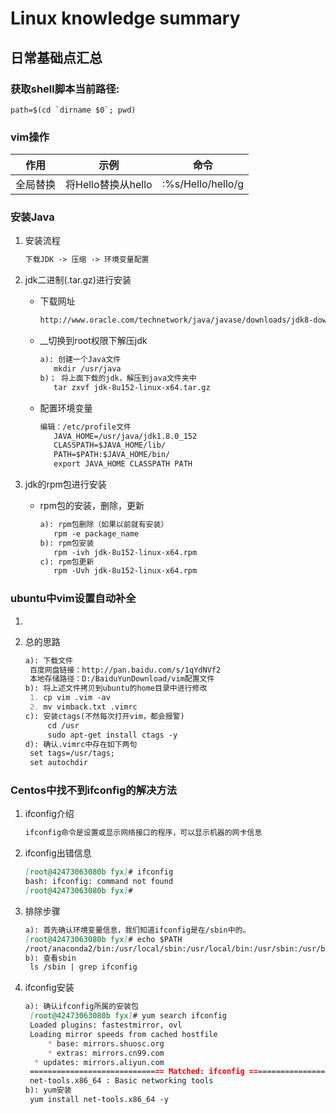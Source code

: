 # Linux knowledge summary

## 日常基础点汇总

### 获取shell脚本当前路径:

```shell
path=$(cd `dirname $0`; pwd)
```

### vim操作

| 作用   | 示例             | 命令                |
| ---- | -------------- | ----------------- |
| 全局替换 | 将Hello替换从hello | :%s/Hello/hello/g |

### 安装Java

1. 安装流程

   ```markdown
   下载JDK -> 压缩 -> 环境变量配置
   ```

2. jdk二进制(.tar.gz)进行安装

   * 下载网址

     ```markdown
     http://www.oracle.com/technetwork/java/javase/downloads/jdk8-downloads-2133151.html
     ```

   * __切换到root权限下解压jdk

     ```markdown
     a): 创建一个Java文件
     	mkdir /usr/java
     b)； 将上面下载的jdk，解压到java文件夹中
     	tar zxvf jdk-8u152-linux-x64.tar.gz
     ```

   * 配置环境变量

     ```markdown
     编辑：/etc/profile文件
     	JAVA_HOME=/usr/java/jdk1.8.0_152
     	CLASSPATH=$JAVA_HOME/lib/
     	PATH=$PATH:$JAVA_HOME/bin/
     	export JAVA_HOME CLASSPATH PATH
     ```

3. jdk的rpm包进行安装

   * rpm包的安装，删除，更新

     ```markdown
     a): rpm包删除（如果以前就有安装）
     	rpm -e package_name
     b): rpm包安装
     	rpm -ivh jdk-8u152-linux-x64.rpm
     c): rpm包更新
     	rpm -Uvh jdk-8u152-linux-x64.rpm
     ```



### ubuntu中vim设置自动补全

1. [参考网址]: http://blog.sina.com.cn/s/blog_15c3d688a0102z61r.html

2. 总的思路

   ```markdown
   a): 下载文件
   	百度网盘链接：http://pan.baidu.com/s/1qYdNVf2
   	本地存储路径：D:/BaiduYunDownload/vim配置文件
   b): 将上述文件拷贝到ubuntu的home目录中进行修改
   	1. cp vim .vim -av
   	2. mv vimback.txt .vimrc
   c): 安装ctags(不然每次打开vim，都会报警)
    	cd /usr
    	sudo apt-get install ctags -y
   d): 确认.vimrc中存在如下两句
   	set tags=/usr/tags;
   	set autochdir
   ```


### Centos中找不到ifconfig的解决方法

1. ifconfig介绍

   ```markdown
   ifconfig命令是设置或显示网络接口的程序，可以显示机器的网卡信息
   ```

2. ifconfig出错信息

   ```markdown
   [root@42473063080b fyx]# ifconfig
   bash: ifconfig: command not found
   [root@42473063080b fyx]# 
   ```

3. 排除步骤

   ```markdown
   a): 首先确认环境变量信息，我们知道ifconfig是在/sbin中的。
   [root@42473063080b fyx]# echo $PATH
   /root/anaconda2/bin:/usr/local/sbin:/usr/local/bin:/usr/sbin:/usr/bin:/sbin:/bin
   b): 查看sbin
   	ls /sbin | grep ifconfig
   ```

4. ifconfig安装

   ```markdown
   a): 确认ifconfig所属的安装包
   	[root@42473063080b fyx]# yum search ifconfig
   	Loaded plugins: fastestmirror, ovl
   	Loading mirror speeds from cached hostfile
    	* base: mirrors.shuosc.org
    	* extras: mirrors.cn99.com
   	 * updates: mirrors.aliyun.com
   	============================== Matched: ifconfig ===============================
   	net-tools.x86_64 : Basic networking tools
   b): yum安装
   	yum install net-tools.x86_64 -y
   ```

   ​